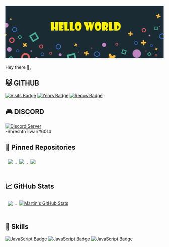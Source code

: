 [![header](./assets/header.png)](https://github.com/ShreshthTiwari)
<br>
<br>
Hey there 👋,
<br>

## 🐱 GITHUB

[![Visits Badge](https://badges.pufler.dev/visits/ShreshthTiwari/ShreshthTiwari)](https://github.com/ShreshthTiwari)
[![Years Badge](https://badges.pufler.dev/years/ShreshthTiwari)](https://github.com/ShreshthTiwari)
[![Repos Badge](https://badges.pufler.dev/repos/ShreshthTiwari)](https://github.com/ShreshthTiwari?tab=repositories)
<br>

## 🎮 DISCORD

[![Discord Server](https://img.shields.io/discord/821078039576051753?label=Discord&style=plastic)](https://discord.com/invite/Z2t6Ury5P9)
<br>
-ShreshthTiwari#6014
<br>

## 📌 Pinned Repositories

<a href="https://github.com/braydoncoyer/tailwindcss-v2-dark-mode-template">
  <img align="center" style="margin:0.5rem" src="https://github-readme-stats.vercel.app/api/pin/?username=ShreshthTiwari&repo=B0T&title_color=ffffff&text_color=c9cacc&icon_color=4AB197&bg_color=1A2B34" />
</a>
<a href="https://github.com/braydoncoyer/tailwindcss-v2-dark-mode-template">
  <img align="center" style="margin:0.5rem" src="https://github-readme-stats.vercel.app/api/pin/?username=ShreshthTiwari&repo=PteroStats-Fork&title_color=ffffff&text_color=c9cacc&icon_color=4AB197&bg_color=1A2B34" />
</a>
<a href="https://github.com/braydoncoyer/tailwindcss-v2-dark-mode-template">
  <img align="center" style="margin:0.5rem" src="https://github-readme-stats.vercel.app/api/pin/?username=ShreshthTiwari&repo=ShreshthTiwari&title_color=ffffff&text_color=c9cacc&icon_color=4AB197&bg_color=1A2B34" />
</a>
<br>
<br>

## 📈 GitHub Stats

<a href="https://github.com/braydoncoyer">
  <img align="center" style="margin:0.5rem" src="https://github-readme-stats.vercel.app/api/top-langs/?username=ShreshthTiwari&hide=html,css&title_color=ffffff&text_color=c9cacc&icon_color=4AB197&bg_color=1A2B34" />
</a>
<a href="https://github.com/braydoncoyer">
  <img align="center" style="margin:0.5rem" src="https://github-readme-stats.vercel.app/api?username=ShreshthTiwari&show_icons=true&line_height=27&count_private=true&title_color=ffffff&text_color=c9cacc&icon_color=4AB097&bg_color=1A2B34" alt="Martin's GitHub Stats" />
</a>
<br>
<br>

## 💼 Skills

[![JavaScript Badge](https://img.shields.io/badge/Javascript-informational?style=flat&logo=javascript&logoColor=white&color=4AB197)](https://github.com/ShreshthTiwari)
[![JavaScript Badge](https://img.shields.io/badge/C-informational?style=flat&logo=c&logoColor=white&color=4AB197)](https://github.com/ShreshthTiwari)
[![JavaScript Badge](https://img.shields.io/badge/C++-informational?style=flat&logo=cplusplus&logoColor=white&color=4AB197)](https://github.com/ShreshthTiwari)